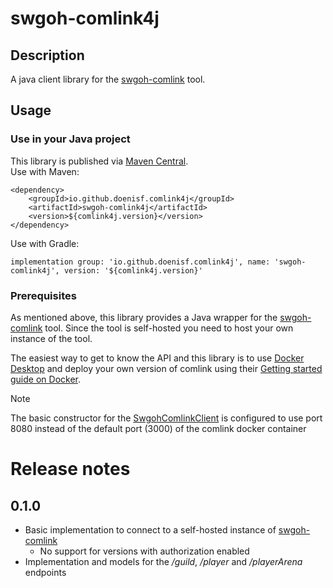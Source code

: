 # swgoh-comlink4j

## Description
A java client library for the [swgoh-comlink](https://github.com/swgoh-utils/swgoh-comlink) tool.

## Usage

### Use in your Java project
This library is published via [Maven Central](https://central.sonatype.com/artifact/io.github.doenisf.comlink4j/swgoh-comlink4j). \
Use with Maven:
```
<dependency>
    <groupId>io.github.doenisf.comlink4j</groupId>
    <artifactId>swgoh-comlink4j</artifactId>
    <version>${comlink4j.version}</version>
</dependency>
```
Use with Gradle:
```
implementation group: 'io.github.doenisf.comlink4j', name: 'swgoh-comlink4j', version: '${comlink4j.version}'
```

### Prerequisites
As mentioned above, this library provides a Java wrapper for the [swgoh-comlink](https://github.com/swgoh-utils/swgoh-comlink) tool.
Since the tool is self-hosted you need to host your own instance of the tool.

The easiest way to get to know the API and this library is to use [Docker Desktop](https://www.docker.com/products/docker-desktop/) and deploy
your own version of comlink using their [Getting started guide on Docker](https://github.com/swgoh-utils/swgoh-comlink/wiki/Getting-Started#deploying-with-docker).

> [!NOTE]
> The basic constructor for the [SwgohComlinkClient](/src/main/java/io/github/doenisf/comlink4j/SwgohComlinkClient.java)
> is configured to use port 8080 instead of the default port (3000) of the comlink docker container
 
# Release notes

## 0.1.0
- Basic implementation to connect to a self-hosted instance of [swgoh-comlink](https://github.com/swgoh-utils/swgoh-comlink)
  - No support for versions with authorization enabled
- Implementation and models for the */guild*, */player* and */playerArena* endpoints
